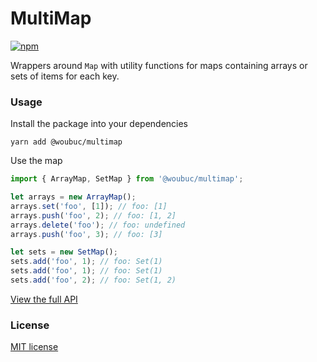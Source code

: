 # MultiMap

[![npm](https://img.shields.io/npm/v/@woubuc/multimap)](https://www.npmjs.com/package/@woubuc/multimap)

Wrappers around `Map` with utility functions for maps containing arrays or sets of items for each key.

### Usage
Install the package into your dependencies
```
yarn add @woubuc/multimap
```

Use the map
```typescript
import { ArrayMap, SetMap } from '@woubuc/multimap';

let arrays = new ArrayMap();
arrays.set('foo', [1]); // foo: [1]
arrays.push('foo', 2); // foo: [1, 2]
arrays.delete('foo'); // foo: undefined
arrays.push('foo', 3); // foo: [3]

let sets = new SetMap();
sets.add('foo', 1); // foo: Set(1)
sets.add('foo', 1); // foo: Set(1)
sets.add('foo', 2); // foo: Set(1, 2)
```

[View the full API](./docs/API.md)

### License
[MIT license](./LICENSE)
